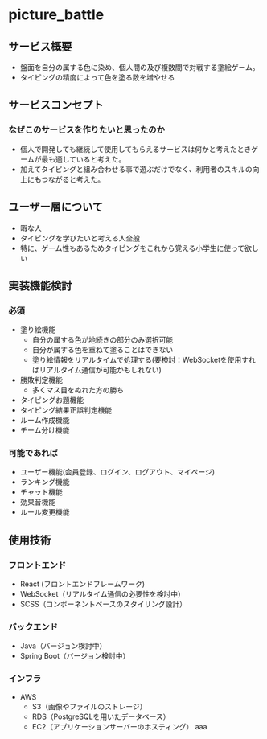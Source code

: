 # picture_battle

## サービス概要
- 盤面を自分の属する色に染め、個人間の及び複数間で対戦する塗絵ゲーム。
- タイピングの精度によって色を塗る数を増やせる

## サービスコンセプト
### なぜこのサービスを作りたいと思ったのか
- 個人で開発しても継続して使用してもらえるサービスは何かと考えたときゲームが最も適していると考えた。
- 加えてタイピングと組み合わせる事で遊ぶだけでなく、利用者のスキルの向上にもつながると考えた。

## ユーザー層について
- 暇な人
- タイピングを学びたいと考える人全般
- 特に、ゲーム性もあるためタイピングをこれから覚える小学生に使って欲しい

## 実装機能検討
### 必須
- 塗り絵機能
  - 自分の属する色が地続きの部分のみ選択可能
  - 自分が属する色を重ねて塗ることはできない
  - 塗り絵情報をリアルタイムで処理する(要検討：WebSocketを使用すればリアルタイム通信が可能かもしれない)
- 勝敗判定機能
  - 多くマス目をぬれた方の勝ち
- タイピングお題機能
- タイピング結果正誤判定機能
- ルーム作成機能
- チーム分け機能

### 可能であれば
- ユーザー機能(会員登録、ログイン、ログアウト、マイページ)
- ランキング機能
- チャット機能
- 効果音機能
- ルール変更機能

## 使用技術

### フロントエンド
- React (フロントエンドフレームワーク)
- WebSocket（リアルタイム通信の必要性を検討中）
- SCSS（コンポーネントベースのスタイリング設計）

### バックエンド
- Java（バージョン検討中）
- Spring Boot（バージョン検討中）

### インフラ
- AWS
  - S3（画像やファイルのストレージ）
  - RDS（PostgreSQLを用いたデータベース）
  - EC2（アプリケーションサーバーのホスティング）
aaa